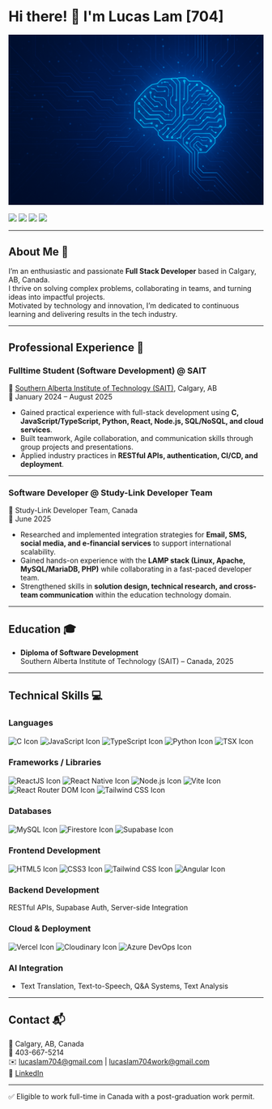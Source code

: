 # Hi there! 👋 I'm Lucas Lam [704]

![Cover Image](cover.png)

[![](https://img.shields.io/badge/Email-lucaslam704%40gmail.com-%230077B5.svg?&style=for-the-badge&logo=gmail&logoColor=white&color=ea4335)](mailto:lucaslam704@gmail.com)
[![](https://img.shields.io/badge/Email-lucaslam704work%40gmail.com-%230077B5.svg?&style=for-the-badge&logo=gmail&logoColor=white&color=4285f4)](mailto:lucaslam704work@gmail.com)
[![](https://img.shields.io/badge/LinkedIn-Lucas%20Lam704-%230077B5.svg?&style=for-the-badge&logo=linkedin&logoColor=white)](https://www.linkedin.com/in/lucaslam704/)
[![](https://img.shields.io/badge/Resume-Lucas%20Lam704-%230077B5.svg?&style=for-the-badge&color=blue)](cover.png)

---

## About Me 🚀

I’m an enthusiastic and passionate **Full Stack Developer** based in Calgary, AB, Canada.  
I thrive on solving complex problems, collaborating in teams, and turning ideas into impactful projects.  
Motivated by technology and innovation, I’m dedicated to continuous learning and delivering results in the tech industry.

---

## Professional Experience 💼

### Fulltime Student (Software Development) @ SAIT  
🏫 [Southern Alberta Institute of Technology (SAIT)](https://www.sait.ca/), Calgary, AB  
📅 January 2024 – August 2025  

- Gained practical experience with full-stack development using **C, JavaScript/TypeScript, Python, React, Node.js, SQL/NoSQL, and cloud services**.  
- Built teamwork, Agile collaboration, and communication skills through group projects and presentations.  
- Applied industry practices in **RESTful APIs, authentication, CI/CD, and deployment**.  

---

### Software Developer @ Study-Link Developer Team  
💼 Study-Link Developer Team, Canada  
📅 June 2025  

- Researched and implemented integration strategies for **Email, SMS, social media, and e-financial services** to support international scalability.  
- Gained hands-on experience with the **LAMP stack (Linux, Apache, MySQL/MariaDB, PHP)** while collaborating in a fast-paced developer team.  
- Strengthened skills in **solution design, technical research, and cross-team communication** within the education technology domain.  

---

## Education 🎓
- **Diploma of Software Development**  
Southern Alberta Institute of Technology (SAIT) – Canada, 2025  

---

## Technical Skills 💻

### Languages
<img align="center" src="https://cdn.iconscout.com/icon/free/png-512/c-programming-569564.png" alt="C Icon" height="40" width="40" /> 
<img align="center" src="https://cdn.iconscout.com/icon/free/png-512/javascript-1-225993.png" alt="JavaScript Icon" height="40" width="40" /> 
<img align="center" src="https://cdn.iconscout.com/icon/free/png-512/typescript-1174965.png" alt="TypeScript Icon" height="40" width="40" /> 
<img align="center" src="https://cdn.iconscout.com/icon/free/png-512/python-14-569257.png" alt="Python Icon" height="40" width="40" /> 
<img align="center" src="https://cdn.jsdelivr.net/gh/devicons/devicon/icons/react/react-original.svg" alt="TSX Icon" height="40" width="40" />

### Frameworks / Libraries
<img align="center" src="https://cdn.iconscout.com/icon/free/png-512/react-4-1175110.png" alt="ReactJS Icon" height="40" width="40" /> 
<img align="center" src="https://reactnative.dev/img/header_logo.svg" alt="React Native Icon" height="40" width="40" /> 
<img align="center" src="https://upload.wikimedia.org/wikipedia/commons/thumb/d/d9/Node.js_logo.svg/590px-Node.js_logo.svg.png" alt="Node.js Icon" height="40" width="40" /> 
<img align="center" src="https://vitejs.dev/logo.svg" alt="Vite Icon" height="40" width="40" /> 
<img align="center" src="https://reactrouter.com/_brand/react-router-mark-color.png" alt="React Router DOM Icon" height="40" width="40" /> 
<img align="center" src="https://iconape.com/wp-content/png_logo_vector/tailwind-css-logo.png" alt="Tailwind CSS Icon" height="40" width="60" />

### Databases
<img align="center" src="https://www.sprezzatech.com/wiki/images/8/86/Mysql-logo.jpg" alt="MySQL Icon" height="40" width="40" /> 
<img align="center" src="https://smarx.com/posts/2021/01/hello-firestore-adding-live-data-to-your-web-apps/firestore-featured.png" alt="Firestore Icon" height="40" width="40" /> 
<img align="center" src="https://supabase.com/dashboard/img/supabase-logo.svg" alt="Supabase Icon" height="40" width="40" />

### Frontend Development
<img align="center" src="https://cdn.iconscout.com/icon/free/png-512/html5-2038876-1721675.png" alt="HTML5 Icon" height="40" width="40" /> 
<img align="center" src="https://cdn.iconscout.com/icon/free/png-512/css3-11-1175239.png" alt="CSS3 Icon" height="40" width="40" /> 
<img align="center" src="https://iconape.com/wp-content/png_logo_vector/tailwind-css-logo.png" alt="Tailwind CSS Icon" height="40" width="60" /> 
<img align="center" src="https://cdn.iconscout.com/icon/free/png-512/angular-3-226070.png" alt="Angular Icon" height="40" width="40" />

### Backend Development
RESTful APIs, Supabase Auth, Server-side Integration  

### Cloud & Deployment
<img align="center" src="https://assets.vercel.com/image/upload/v1588805858/repositories/vercel/logo.png" alt="Vercel Icon" height="40" width="40" /> 
<img align="center" src="https://res.cloudinary.com/cloudinary-marketing/images/w_256,h_256,f_auto,q_auto/v1652805259/Cloudinary_favicon_512x512/Cloudinary_favicon_512x512.png" alt="Cloudinary Icon" height="40" width="40" /> 
<img align="center" src="https://nightingalehq.ai/knowledgebase/glossary/what-is-azure/azure_hub7851ef017d77ced04d70171560f357b_47008_1200x675_fill_q75_box_smart1.jpg" alt="Azure DevOps Icon" height="40" width="40" />

### AI Integration
- Text Translation, Text-to-Speech, Q&A Systems, Text Analysis  


---

## Contact 📬  
📍 Calgary, AB, Canada  
📱 403-667-5214  
✉️ [lucaslam704@gmail.com](mailto:lucaslam704@gmail.com) | [lucaslam704work@gmail.com](mailto:lucaslam704work@gmail.com)  
🔗 [LinkedIn](https://www.linkedin.com/in/lucaslam704/)  

---

✅ Eligible to work full-time in Canada with a post-graduation work permit.  

